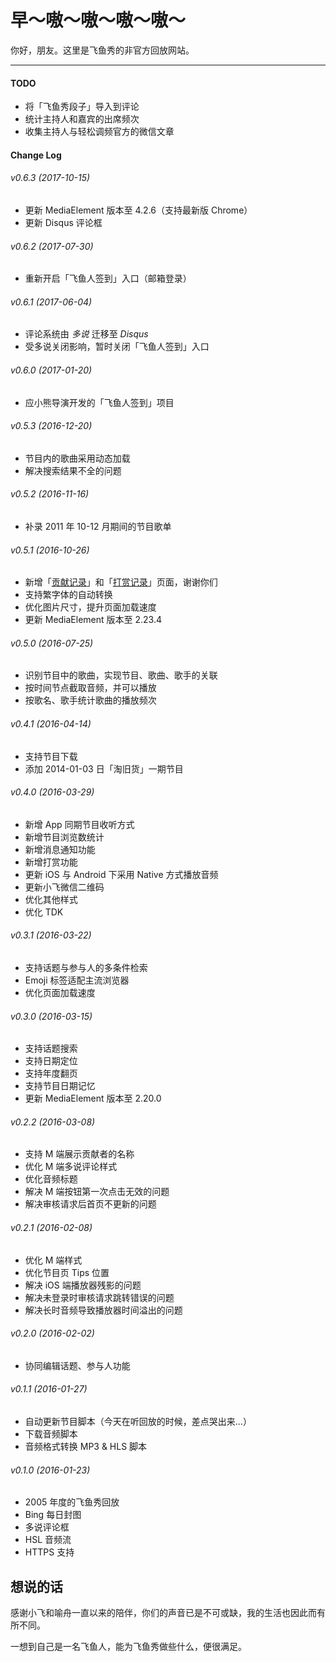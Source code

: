 # 早～嗷～嗷～嗷～嗷～

你好，朋友。这里是飞鱼秀的非官方回放网站。

***

#### TODO
  * 将「飞鱼秀段子」导入到评论
  * 统计主持人和嘉宾的出席频次
  * 收集主持人与轻松调频官方的微信文章

#### Change Log

###### v0.6.3 (2017-10-15)
  * 更新 MediaElement 版本至 4.2.6（支持最新版 Chrome）
  * 更新 Disqus 评论框

###### v0.6.2 (2017-07-30)
  * 重新开启「飞鱼人签到」入口（邮箱登录）

###### v0.6.1 (2017-06-04)
  * 评论系统由 *多说* 迁移至 *Disqus*
  * 受多说关闭影响，暂时关闭「飞鱼人签到」入口

###### v0.6.0 (2017-01-20)
  * 应小熊导演开发的「飞鱼人签到」项目

###### v0.5.3 (2016-12-20)
  * 节目内的歌曲采用动态加载
  * 解决搜索结果不全的问题

###### v0.5.2 (2016-11-16)
  * 补录 2011 年 10-12 月期间的节目歌单

###### v0.5.1 (2016-10-26)
  * 新增「[贡献记录](http://zaoaoaoaoao.com/about/contribution)」和「[打赏记录](http://zaoaoaoaoao.com/about/donation)」页面，谢谢你们
  * 支持繁字体的自动转换
  * 优化图片尺寸，提升页面加载速度
  * 更新 MediaElement 版本至 2.23.4

###### v0.5.0 (2016-07-25)
  * 识别节目中的歌曲，实现节目、歌曲、歌手的关联
  * 按时间节点截取音频，并可以播放
  * 按歌名、歌手统计歌曲的播放频次

###### v0.4.1 (2016-04-14)
  * 支持节目下载
  * 添加 2014-01-03 日「淘旧货」一期节目

###### v0.4.0 (2016-03-29)
  * 新增 App 同期节目收听方式
  * 新增节目浏览数统计
  * 新增消息通知功能
  * 新增打赏功能
  * 更新 iOS 与 Android 下采用 Native 方式播放音频
  * 更新小飞微信二维码
  * 优化其他样式
  * 优化 TDK

###### v0.3.1 (2016-03-22)
  * 支持话题与参与人的多条件检索
  * Emoji 标签适配主流浏览器
  * 优化页面加载速度

###### v0.3.0 (2016-03-15)
  * 支持话题搜索
  * 支持日期定位
  * 支持年度翻页
  * 支持节目日期记忆
  * 更新 MediaElement 版本至 2.20.0

###### v0.2.2 (2016-03-08)
  * 支持 M 端展示贡献者的名称
  * 优化 M 端多说评论样式
  * 优化音频标题
  * 解决 M 端按钮第一次点击无效的问题
  * 解决审核请求后首页不更新的问题

###### v0.2.1 (2016-02-08)
  * 优化 M 端样式
  * 优化节目页 Tips 位置
  * 解决 iOS 端播放器残影的问题
  * 解决未登录时审核请求跳转错误的问题
  * 解决长时音频导致播放器时间溢出的问题

###### v0.2.0 (2016-02-02)
  * 协同编辑话题、参与人功能

###### v0.1.1 (2016-01-27)
  * 自动更新节目脚本（今天在听回放的时候，差点哭出来...）
  * 下载音频脚本
  * 音频格式转换 MP3 & HLS 脚本

###### v0.1.0 (2016-01-23)
  * 2005 年度的飞鱼秀回放
  * Bing 每日封图
  * 多说评论框
  * HSL 音频流
  * HTTPS 支持

## 想说的话

感谢小飞和喻舟一直以来的陪伴，你们的声音已是不可或缺，我的生活也因此而有所不同。

一想到自己是一名飞鱼人，能为飞鱼秀做些什么，便很满足。
